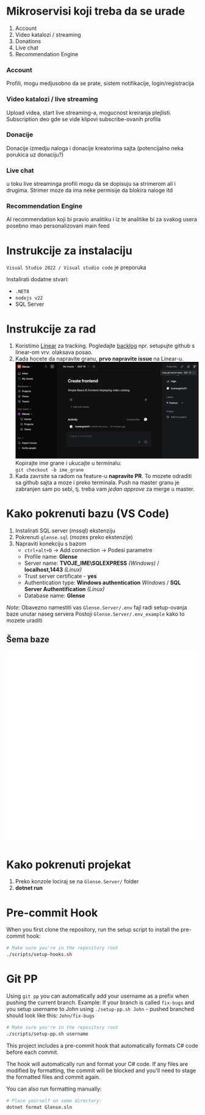 # Mikroservisi koji treba da se urade

1. Account
2. Video katalozi / streaming
3. Donations
4. Live chat
5. Recommendation Engine

### Account
Profili, mogu medjusobno da se prate, sistem notifikacije, login/registracija

### Video katalozi / live streaming

Upload videa, start live streaming-a, mogucnost kreiranja plejlisti. Subscription deo gde se vide klipovi subscribe-ovanih profila

### Donacije

Donacije izmedju naloga i donacije kreatorima sajta (potencijalno neka porukica uz donaciju?)

### Live chat

u toku live streaminga profili mogu da se dopisuju sa strimerom ali i drugima. Strimer moze da ima neke permisije da blokira naloge itd

### Recommendation Engine
AI recommendation koji bi pravio analitiku i iz te analitike bi za svakog usera posebno imao personalizovani main feed

# Instrukcije za instalaciju

`Visual Studio 2022 / Visual studio code` je preporuka

Instalirati dodatne stvari: 
- `.NET8`
- `nodejs v22`
- SQL Server 

# Instrukcije za rad

1. Koristimo [Linear](https://linear.app/glense/team/GLE/active) za tracking. Pogledajte [backlog](https://linear.app/glense/team/GLE/backlog) npr. setupujte github s linear-om vrv. olaksava posao.
2. Kada hocete da napravite granu, <b> prvo napravite issue </b> na Linear-u. 
![alt text](image.png)
Kopirajte ime grane i ukucajte u terminalu: <br>
`git checkout -b ime_grane`
3. Kada zavrsite sa radom na feature-u <b>napravite PR</b>. To mozete odraditi sa github sajta a moze i preko terminala. Push na master granu je zabranjen sam po sebi, tj. treba vam _jedan approve_ za merge u master.

# Kako pokrenuti bazu (VS Code)

1. Instalirati SQL server (mssql) ekstenziju
2. Pokrenuti `glense.sql` (mozes preko ekstenzije)
3. Napraviti konekciju s bazom
    - `ctrl+alt+D` -> Add connection -> Podesi parametre
    - Profile name: **Glense**
    - Server name: **TVOJE_IME\SQLEXPRESS** *(Windows)* / **localhost,1443** *(Linux)*
    - Trust server certificate - **yes**
    - Authentication type: **Windows authentication** *Windows* / **SQL Server Authentification** *(Linux)*
    - Database name: **Glense**

*Note:* 
Obavezno namestiti vas `Glense.Server/.env` fajl radi setup-ovanja baze unutar naseg servera
Postoji `Glense.Server/.env_example` kako to mozete uraditi

## Šema baze

![Glense Database Schema](schema-Glense.svg)

# Kako pokrenuti projekat
1. Preko konzole lociraj se na `Glense.Server/` folder
2. **dotnet run**

# Pre-commit Hook

When you first clone the repository, run the setup script to install the pre-commit hook:

```bash
# Make sure you're in the repository root
./scripts/setup-hooks.sh
```

# Git PP

Using `git pp` you can automatically add your username as a prefix when pushing the current branch. 
Example:
If your branch is called `fix-bugs` and you setup username to John using `./setup-pp.sh John` - pushed branched should look like this: `John/fix-bugs`

```bash
# Make sure you're in the repository root
./scripts/setup-pp.sh username
```


This project includes a pre-commit hook that automatically formats C# code before each commit.

The hook will automatically run and format your C# code. If any files are modified by formatting, the commit will be blocked and you'll need to stage the formatted files and commit again.

You can also run formatting manually:

```bash
# Place yourself on some directory:
dotnet format Glense.sln
```
